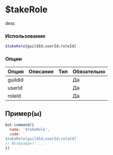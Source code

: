 # $takeRole
desc
### Использование
```php
$takeRole[guildId;userId;roleId]
```

### Опции

| Опция | Описание | Тип | Обязательно |
|--------|-------------|------|----------|
| guildId |  |  | Да | 
| userId |  |  | Да | 
| roleId |  |  | Да |
## Пример(ы)

```javascript
bot.command({
  name: '$takeRole',
  code: `
$takeRole[guildId;userId;roleId]`
// Возвращает: ...
})
```